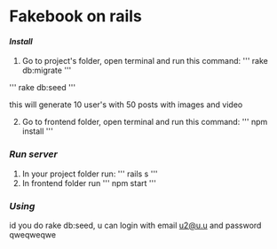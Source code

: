 # Fakebook on rails

#### *Install*

1. Go to project's folder, open terminal and run this command:
'''
rake db:migrate
'''

'''
rake db:seed
'''

this will generate 10 user's with 50 posts with images and video

2. Go to frontend folder, open terminal and run this command:
'''
npm install
'''

### *Run server*
1. In your project folder run:
'''
rails s
'''
2. In frontend folder run
'''
npm start
'''

### *Using*
id you do rake db:seed, u can login with email u2@u.u and password qweqweqwe
